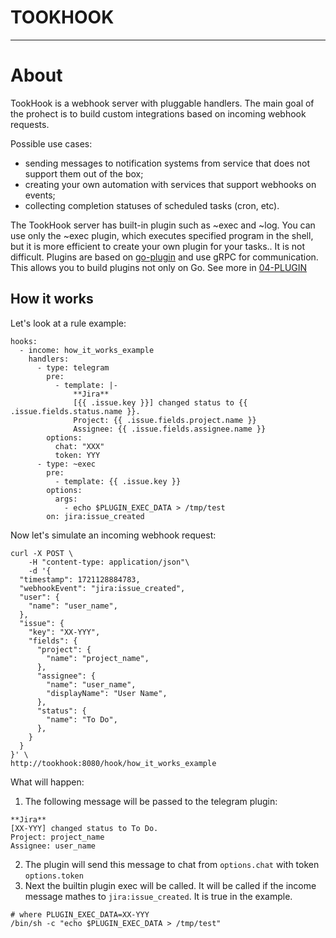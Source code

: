# TOOKHOOK

---

# About

TookHook is a webhook server with pluggable handlers. The main goal of the prohect is to build custom integrations based on incoming webhook requests.

Possible use cases:
- sending messages to notification systems from service that does not support them out of the box;
- creating your own automation with services that support webhooks on events;
- collecting completion statuses of scheduled tasks (cron, etc).

The TookHook server has built-in plugin such as ~exec and ~log. You can use only the ~exec plugin, which executes specified program in the shell, but it is more efficient to create your own plugin for your tasks.. It is not difficult. Plugins are based on [go-plugin](https://github.com/hashicorp/go-plugin/tree/main) and use gRPC for communication. This allows you to build plugins not only on Go.
See more in [04-PLUGIN](https://github.com/k1nky/tookhook/blob/main/docs/04-PLUGIN.md)

## How it works

Let's look at a rule example:

```
hooks:
  - income: how_it_works_example
    handlers:
      - type: telegram
        pre:
          - template: |-
              **Jira**
              [{{ .issue.key }}] changed status to {{ .issue.fields.status.name }}.
              Project: {{ .issue.fields.project.name }}
              Assignee: {{ .issue.fields.assignee.name }}
        options:
          chat: "XXX"
          token: YYY
      - type: ~exec
        pre:
          - template: {{ .issue.key }}
        options:
          args:
            - echo $PLUGIN_EXEC_DATA > /tmp/test
        on: jira:issue_created
```

Now let's simulate an incoming webhook request:
```
curl -X POST \
    -H "content-type: application/json"\
    -d '{
  "timestamp": 1721128884783,
  "webhookEvent": "jira:issue_created",
  "user": {
    "name": "user_name",
  },
  "issue": {
    "key": "XX-YYY",
    "fields": {
      "project": {
        "name": "project_name",
      },
      "assignee": {
        "name": "user_name",
        "displayName": "User Name",
      },
      "status": {
        "name": "To Do",
      },
    }
  }
}' \
http://tookhook:8080/hook/how_it_works_example
```

What will happen:

1. The following message will be passed to the telegram plugin:
```
**Jira**
[XX-YYY] changed status to To Do.
Project: project_name
Assignee: user_name
```
2. The plugin will send this message to chat from `options.chat` with token `options.token`
3. Next the builtin plugin exec will be called. It will be called if the income message mathes to `jira:issue_created`. It is true in the example.
```
# where PLUGIN_EXEC_DATA=XX-YYY
/bin/sh -c "echo $PLUGIN_EXEC_DATA > /tmp/test"
```